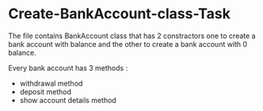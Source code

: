 # Create-BankAccount-class-Task

The file contains BankAccount class that has 2 constractors one to create a bank account with balance and the other to create a bank account with 0 balance.

Every bank account has 3 methods : 
   - withdrawal method
   - deposit method
   - show account details method
